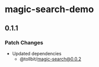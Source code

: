 # magic-search-demo

## 0.1.1

### Patch Changes

- Updated dependencies
  - @tollbit/magic-search@0.0.2
